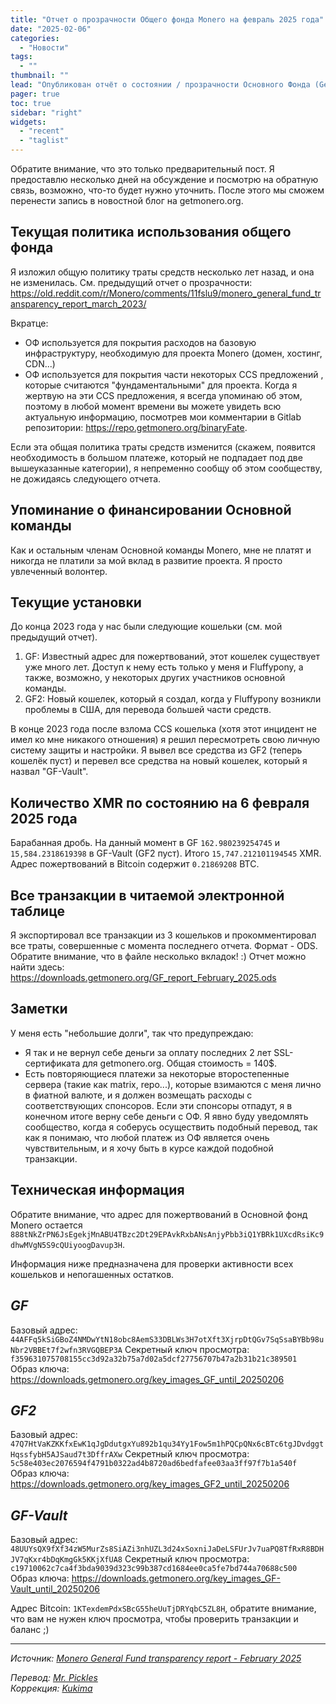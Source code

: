 ```yaml
---
title: "Отчет о прозрачности Общего фонда Monero на февраль 2025 года"
date: "2025-02-06"
categories:
  - "Новости"
tags:
  - ""
thumbnail: ""  
lead: "Опубликован отчёт о состоянии / прозрачности Основного Фонда (General Fund) Monero по состоянию на февраль 2025 г."
pager: true
toc: true
sidebar: "right"
widgets:
  - "recent"
  - "taglist"
---
```


Обратите внимание, что это только предварительный пост. Я предоставлю несколько дней на обсуждение и посмотрю на обратную связь, возможно, что-то будет нужно уточнить. После этого мы сможем перенести запись в новостной блог на getmonero.org.

## Текущая политика использования общего фонда

Я изложил общую политику траты средств несколько лет назад, и она не изменилась. См. предыдущий отчет о прозрачности: https://old.reddit.com/r/Monero/comments/11fslu9/monero_general_fund_transparency_report_march_2023/

Вкратце:
- ОФ используется для покрытия расходов на базовую инфраструктуру, необходимую для проекта Monero (домен, хостинг, CDN...)
- ОФ используется для покрытия части некоторых CCS предложений , которые считаются "фундаментальными" для проекта.
  Когда я жертвую на эти CCS предложения, я всегда упоминаю об этом, поэтому в любой момент времени вы можете увидеть всю актуальную информацию, посмотрев мои комментарии в Gitlab репозитории: https://repo.getmonero.org/binaryFate.

Если эта общая политика траты средств изменится (скажем, появится необходимость в большом платеже, который не подпадает под две вышеуказанные категории), я непременно сообщу об этом сообществу, не дожидаясь следующего отчета.

## Упоминание о финансировании Основной команды

Как и остальным членам Основной команды Monero, мне не платят и никогда не платили за мой вклад в развитие проекта. Я просто увлеченный волонтер.

## Текущие установки

До конца 2023 года у нас были следующие кошельки (см. мой предыдущий отчет).

1. GF: Известный адрес для пожертвований, этот кошелек существует уже много лет. Доступ к нему есть только у меня и Fluffypony, а также, возможно, у некоторых других участников основной команды.
2. GF2: Новый кошелек, который я создал, когда у Fluffypony возникли проблемы в США, для перевода большей части средств.

В конце 2023 года после взлома CCS кошелька (хотя этот инцидент не имел ко мне никакого отношения) я решил пересмотреть свою личную систему защиты и настройки.
Я вывел все средства из GF2 (теперь кошелёк пуст) и перевел все средства на новый кошелек, который я назвал "GF-Vault".

## Количество XMR по состоянию на 6 февраля 2025 года

Барабанная дробь.
На данный момент в GF `162.980239254745` и `15,584.2318619398` в GF-Vault (GF2 пуст).
Итого `15,747.212101194545` XMR.
Адрес пожертвований в Bitcoin содержит `0.21869208` BTC.

## Все транзакции в читаемой электронной таблице

Я экспортировал все транзакции из 3 кошельков и прокомментировал все траты, совершенные с момента последнего отчета. Формат - ODS.
Обратите внимание, что в файле несколько вкладок! :)
Отчет можно найти здесь: https://downloads.getmonero.org/GF_report_February_2025.ods

## Заметки

У меня есть "небольшие долги", так что предупреждаю:
* Я так и не вернул себе деньги за оплату последних 2 лет SSL-сертификата для getmonero.org. Общая стоимость = 140$.
* Есть повторяющиеся платежи за некоторые второстепенные сервера (такие как matrix, repo...), которые взимаются с меня лично в фиатной валюте, и я должен возмещать расходы с соответствующих спонсоров. Если эти спонсоры отпадут, я в конечном итоге верну себе деньги с ОФ.
  Я явно буду уведомлять сообщество, когда я соберусь осуществить подобный перевод, так как я понимаю, что любой платеж из ОФ является очень чувствительным, и я хочу быть в курсе каждой подобной транзакции.

## Техническая информация

Обратите внимание, что адрес для пожертвований в Основной фонд Monero остается `888tNkZrPN6JsEgekjMnABU4TBzc2Dt29EPAvkRxbANsAnjyPbb3iQ1YBRk1UXcdRsiKc9dhwMVgN5S9cQUiyoogDavup3H`.

Информация ниже предназначена для проверки активности всех кошельков и непогашенных остатков.

## _GF_

Базовый адрес: `44AFFq5kSiGBoZ4NMDwYtN18obc8AemS33DBLWs3H7otXft3XjrpDtQGv7SqSsaBYBb98uNbr2VBBEt7f2wfn3RVGQBEP3A`
Секретный ключ просмотра: `f359631075708155cc3d92a32b75a7d02a5dcf27756707b47a2b31b21c389501`
Образ ключа: https://downloads.getmonero.org/key_images_GF_until_20250206

## _GF2_

Базовый адрес: `47Q7HtVaKZKKfxEwK1qJgDdutgxYu892b1qu34Yy1Fow5m1hPQCpQNx6cBTc6tgJDvdggtHqssfybH5AJSaud7t3DffrAXw`
Секретный ключ просмотра: `5c58e403ec2076594f4791b0322ad4b8720ad6bedfafee03aa3ff97f7b1a540f`
Образ ключа: https://downloads.getmonero.org/key_images_GF2_until_20250206

## _GF-Vault_

Базовый адрес: `48UUYsQX9fXf34zW5MurZs8SiAZi3nhUZL3d24xSoxniJaDeLSFUrJv7uaPQ8TfRxR8BDHJV7qKxr4bDqKmgGk5KKjXfUA8`
Секретный ключ просмотра: `c19710062c7ca4f3bda9039d323c99b387cd1684ee0ca5fe7bd744a70688c500`
Образ ключа: https://downloads.getmonero.org/key_images_GF-Vault_until_20250206

Адрес Bitcoin: `1KTexdemPdxSBcG55heUuTjDRYqbC5ZL8H`, обратите внимание, что вам не нужен ключ просмотра, чтобы проверить транзакции и баланс ;)

---

_Источник: [Monero General Fund transparency report - February 2025](https://www.reddit.com/r/Monero/comments/1iixgk9/monero_general_fund_transparency_report_february/)_

_Перевод: [Mr. Pickles](https://t.me/v1docq47)_  
_Коррекция: [Kukima](https://t.me/Kukima)_
